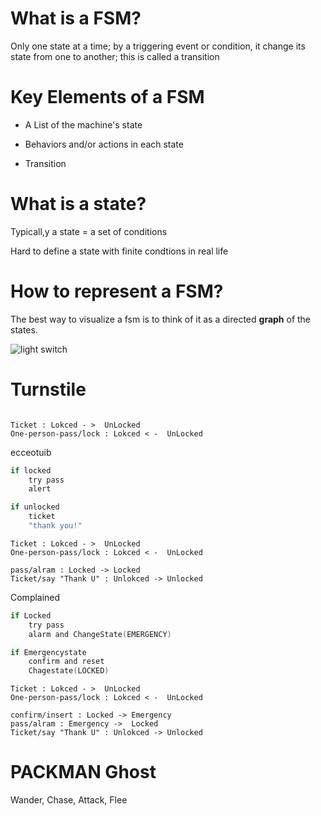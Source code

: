 # What is a FSM?

Only one state at a time;
by a triggering event or condition, it  change its state from one to another; this is called a transition

# Key Elements of a FSM

- A List of the machine's state

- Behaviors and/or actions in each state

- Transition

# What is a state?

Typicall,y a state = a set of conditions

Hard to define a state with  finite condtions in real life

# How to represent a FSM?

The best way to visualize a fsm is to think of it as a directed **graph** of the states.

![light switch](https://camo.githubusercontent.com/3373266dc8a8fc6c8f702d20350bd771bb78d214/687474703a2f2f7777772e61692d6a756e6b69652e636f6d2f6172636869746563747572652f73746174655f64726976656e2f7475745f7374617465315f66696c65732f696d6167653030322e6a7067)


# Turnstile

```

Ticket : Lokced - >  UnLocked
One-person-pass/lock : Lokced < -  UnLocked

```
ecceotuib
```c
if locked
    try pass
    alert

if unlocked
    ticket
    "thank you!"
```

```
Ticket : Lokced - >  UnLocked
One-person-pass/lock : Lokced < -  UnLocked

pass/alram : Locked -> Locked
Ticket/say "Thank U" : Unlokced -> Unlocked
```


Complained

```c
if Locked
    try pass
    alarm and ChangeState(EMERGENCY)

if Emergencystate
    confirm and reset
    Chagestate(LOCKED)
```

```
Ticket : Lokced - >  UnLocked
One-person-pass/lock : Lokced < -  UnLocked

confirm/insert : Locked -> Emergency
pass/alram : Emergency ->  Locked 
Ticket/say "Thank U" : Unlokced -> Unlocked

```

# PACKMAN Ghost

Wander, Chase, Attack, Flee